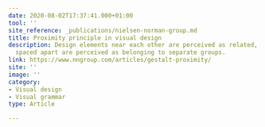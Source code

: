 ```yaml
---
date: 2020-08-02T17:37:41.000+01:00
tool: ''
site_reference: _publications/nielsen-norman-group.md
title: Proximity principle in visual design
description: Design elements near each other are perceived as related, while elements
  spaced apart are perceived as belonging to separate groups.
link: https://www.nngroup.com/articles/gestalt-proximity/
site: ''
image: ''
category:
- Visual design
- Visual grammar
type: Article

---
```


